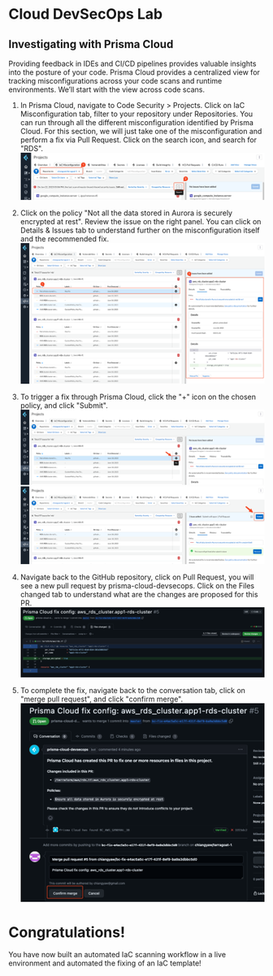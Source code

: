 # Cloud DevSecOps Lab
## Investigating with Prisma Cloud
Providing feedback in IDEs and CI/CD pipelines provides valuable insights into the posture of your code. Prisma Cloud provides a centralized view for tracking misconfigurations across your code scans and runtime environments. We’ll start with the view across code scans.

1. In Prisma Cloud, navigate to Code Security > Projects. Click on IaC Misconfiguration tab, filter to your repository under Repositories. You can run through all the different misconfiguration identified by Prisma Cloud. For this section, we will just take one of the misconfiguration and perform a fix via Pull Request. Click on the search icon, and search for "RDS". 
![alt text](/resources/pc-projects-filter.png?raw=true)


2. Click on the policy "Not all the data stored in Aurora is securely encrypted at rest". Review the issue on the right panel. You can click on Details & Issues tab to understand further on the misconfiguration itself and the recommended fix. 
![alt text](/resources/pc-code-review.png?raw=true)

3. To trigger a fix through Prisma Cloud, click the "+" icon on the chosen policy, and click "Submit".
![alt text](/resources/pc-code-submit.png?raw=true)
![alt text](/resources/pc-code-submit-2.png?raw=true)

4. Navigate back to the GitHub repository, click on Pull Request, you will see a new pull request by prisma-cloud-devsecops. Click on the Files changed tab to understand what are the changes are proposed for this PR.
![alt text](/resources/github-pc-pr.png?raw=true)

5. To complete the fix, navigate back to the conversation tab, click on "merge pull request", and click "confirm merge".
![alt text](/resources/github-pr-merge.png?raw=true)

# Congratulations!
You have now built an automated IaC scanning workflow in a live environment and automated the fixing of an IaC template! 

